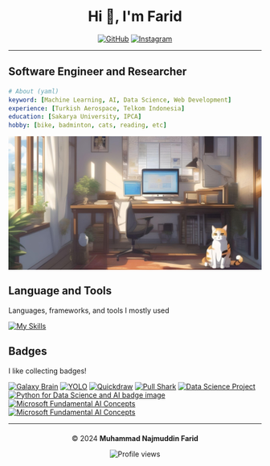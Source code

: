 <div style="text-align: center;">

# Hi 👋, I'm Farid

[![GitHub](https://img.shields.io/badge/GitHub-faridnec-black?style=flat-square&logo=github)](https://github.com/faridnec) [![Instagram](https://img.shields.io/badge/Instagram-farid.nec-pink?style=flat-square&logo=instagram)](https://www.instagram.com/farid.nec/)

</div>


<hr style="margin-top: 5px; margin-bottom: 20px;">


## Software Engineer and Researcher
```yaml
# About (yaml)
keyword: [Machine Learning, AI, Data Science, Web Development]
experience: [Turkish Aerospace, Telkom Indonesia]
education: [Sakarya University, IPCA]
hobby: [bike, badminton, cats, reading, etc]
```

<div align="left">
  <img align="center" src="https://github.com/faridnec/faridnec/blob/main/room-horizontal.jpg?raw=true" alt="room"/>
</div>

## Language and Tools
<p>Languages, frameworks, and tools I mostly used</p>

<!-- <div align="left">
    <img src="https://raw.githubusercontent.com/devicons/devicon/master/icons/python/python-original.svg" alt="python" width="40" height="40"/> <img src="https://raw.githubusercontent.com/devicons/devicon/master/icons/javascript/javascript-original.svg" alt="javascript" width="40" height="40"/> <img src="https://www.vectorlogo.zone/logos/tensorflow/tensorflow-icon.svg" alt="tensorflow" width="40" height="40"/> <img src="https://www.vectorlogo.zone/logos/git-scm/git-scm-icon.svg" alt="git" width="40" height="40"/> <img src="https://raw.githubusercontent.com/devicons/devicon/master/icons/css3/css3-original-wordmark.svg" alt="css3" width="40" height="40"/> <img src="https://raw.githubusercontent.com/devicons/devicon/master/icons/html5/html5-original-wordmark.svg" alt="html5" width="40" height="40"/> <img src="https://raw.githubusercontent.com/devicons/devicon/2ae2a900d2f041da66e950e4d48052658d850630/icons/pandas/pandas-original.svg" alt="pandas" width="40" height="40"/> <img src="https://seaborn.pydata.org/_images/logo-mark-lightbg.svg" alt="seaborn" width="40" height="40"/> <img src="https://raw.githubusercontent.com/devicons/devicon/master/icons/postgresql/postgresql-original-wordmark.svg" alt="postgresql" width="40" height="40"/> <img src="https://raw.githubusercontent.com/devicons/devicon/master/icons/react/react-original-wordmark.svg" alt="react" width="40" height="40"/>
<img src="https://www.logo.wine/a/logo/Microsoft_Excel/Microsoft_Excel-Logo.wine.svg" alt="Microsoft Excel" width="60" height="60"/> 
</div> -->


[![My Skills](https://skillicons.dev/icons?i=python,js,cpp,tensorflow,vscode,git,github,md,bots,powershell,html,css,flask,react,nodejs,linux,postgresql,visualstudio)](https://skillicons.dev)

## Badges
<p>I like collecting badges!</p>

[<img src="https://github.githubassets.com/images/modules/profile/achievements/galaxy-brain-default.png" width="64" alt="Galaxy Brain">](https://github.com/faridnec?achievement=galaxy-brain&tab=achievements) [<img src="https://github.githubassets.com/images/modules/profile/achievements/yolo-default.png" width="64" alt="YOLO">](https://github.com/faridnec?achievement=yolo&tab=achievements) [<img src="https://github.githubassets.com/images/modules/profile/achievements/quickdraw-default.png" width="64" alt="Quickdraw">](https://github.com/faridnec?achievement=quickdraw&tab=achievements) [<img src="https://github.githubassets.com/images/modules/profile/achievements/pull-shark-default.png" width="64" alt="Pull Shark">](https://github.com/faridnec?achievement=pull-shark&tab=achievements) [<img src="https://images.credly.com/size/680x680/images/7d06faf8-c754-4ecd-8ab1-2115826b03c6/Python_Project_for_Data_Science.png" width="64" alt="Data Science Project">](https://www.credly.com/badges/e1f404fe-5750-4cd6-a9f4-99fac69b2ff0) [<img src="https://images.credly.com/size/680x680/images/0571ab1d-f43b-43d9-9c68-8ebd0ebd61b7/Python_for_Data_Sci_and_AI_Foundational.png" width="64" alt="Python for Data Science and AI badge image">](https://www.credly.com/badges/1fb0e186-614a-40d3-a8f5-b99371f48f9e) [<img src="https://learn.microsoft.com/id-id/training/achievements/get-started-ai-fundamentals.svg" width="64" alt="Microsoft Fundamental AI Concepts">](https://learn.microsoft.com/en-gb/users/muhammadnajmuddinfarid-3949/achievements/ufbbndr3) [<img src="https://learn.microsoft.com/id-id/training/achievements/generic-badge.svg" width="64" alt="Microsoft Fundamental AI Concepts">](https://learn.microsoft.com/en-gb/users/muhammadnajmuddinfarid-3949/achievements/vkwh77km)

<hr style="margin-top: 5px; margin-bottom: 20px;">

<p align="center" style="margin-bottom: 5px;">
  &copy; 2024 <b>Muhammad Najmuddin Farid</b>
</p>

<p align="center">
    <img src="https://komarev.com/ghpvc/?username=faridnec" alt="Profile views">
</p>
